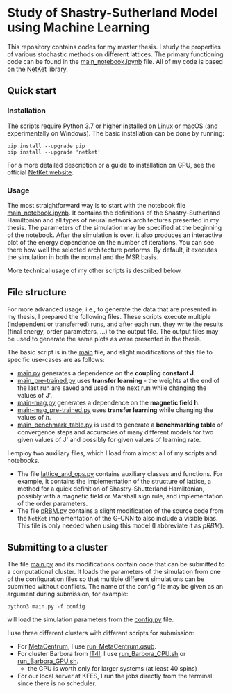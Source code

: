 # Study of Shastry-Sutherland Model using Machine Learning

This repository contains codes for my master thesis. I study the properties of various stochastic methods on different lattices. The primary functioning code can be found in the [main_notebook.ipynb](main_notebook.ipynb) file. All of my code is based on the [NetKet](https://www.netket.org) library.

## Quick start
### Installation
The scripts require Python 3.7 or higher installed on Linux or macOS (and experimentally on Windows). The basic installation can be done by running:
```
pip install --upgrade pip
pip install --upgrade 'netket' 
```
For a more detailed description or a guide to installation on GPU, see the official [NetKet website](https://www.netket.org/get_started/).

### Usage
The most straightforward way is to start with the notebook file [main_notebook.ipynb](main_notebook.ipynb). It contains the definitions of the Shastry-Sutherland Hamiltonian and all types of neural network architectures presented in my thesis. The parameters of the simulation may be specified at the beginning of the notebook. After the simulation is over, it also produces an interactive plot of the energy dependence on the number of iterations. You can see there how well the selected architecture performs. By default, it executes the simulation in both the normal and the MSR basis.

More technical usage of my other scripts is described below.

## File structure
For more advanced usage, i.e., to generate the data that are presented in my thesis, I prepared the following files. These scripts execute multiple (independent or transferred) runs, and after each run, they write the results (final energy, order parameters, ...) to the output file. The output files may be used to generate the same plots as were presented in the thesis.

The basic script is in the [main](main.py) file, and slight modifications of this file to specific use-cases are as follows:
 - [main.py](main.py) generates a dependence on the **coupling constant J**.
 - [main_pre-trained.py](main_pre-trained.py) uses **transfer learning** - the weights at the end of the last run are saved and used in the next run while changing the values of J'.
 - [main-mag.py](main-mag.py) generates a dependence on the **magnetic field h**.
 - [main-mag_pre-trained.py](main-mag_pre-trained.py) uses **transfer learning** while changing the values of $h$.
 - [main_benchmark_table.py](main_benchmark_table.py) is used to generate a **benchmarking table** of convergence steps and accuracies of many different models for two given values of J' and possibly for given values of learning rate.

 I employ two auxiliary files, which I load from almost all of my scripts and notebooks. 

- The file [lattice_and_ops.py](lattice_and_ops.py) contains auxiliary classes and functions. For example, it contains the implementation of the structure of lattice, a method for a quick definition of Shastry-Shutterland Hamiltonian, possibly with a magnetic field or Marshall sign rule, and implementation of the order parameters.
- The file [pRBM.py](pRBM.py) contains a slight modification of the source code from the `NetKet` implementation of the G-CNN to also include a visible bias. This file is only needed when using this model (I abbreviate it as *pRBM*).


## Submitting to a cluster
The file [main.py](main.py) and its modifications contain code that can be submitted to a computational cluster. It loads the parameters of the simulation from one of the configuration files so that multiple different simulations can be submitted without conflicts. The name of the config file may be given as an argument during submission, for example:
```
python3 main.py -f config
```
will load the simulation parameters from the [config.py](config.py) file. 

I use three different clusters with different scripts for submission:
- For [MetaCentrum](https://metavo.metacentrum.cz/), I use [run_MetaCentrum.qsub](run_MetaCentrum.qsub).
- For cluster Barbora from [IT4I](https://www.it4i.cz/), I use [run_Barbora_CPU.sh](run_Barbora_CPU.sh) or [run_Barbora_GPU.sh](run_Barbora_GPU.sh).
    - the GPU is worth only for larger systems (at least 40 spins)
- For our local server at KFES, I run the jobs directly from the terminal since there is no scheduler.
